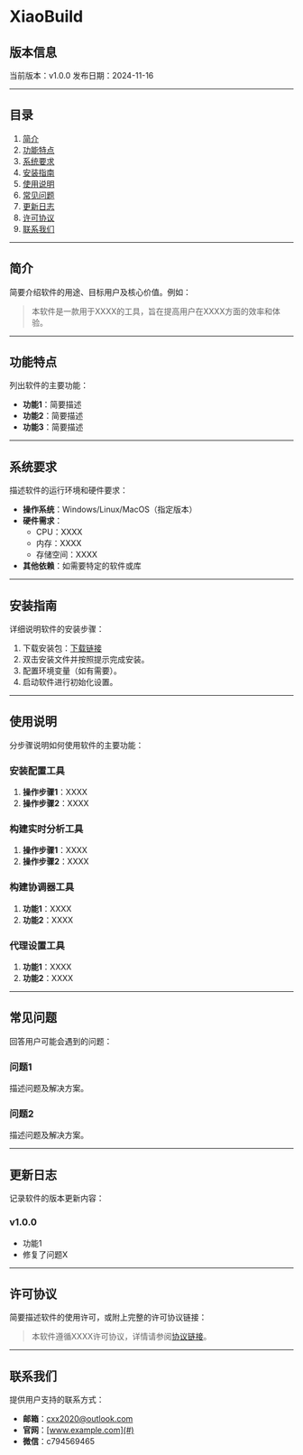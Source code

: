 

# XiaoBuild

## 版本信息

当前版本：v1.0.0
发布日期：2024-11-16

---

## 目录

1. [简介](#简介)
2. [功能特点](#功能特点)
3. [系统要求](#系统要求)
4. [安装指南](#安装指南)
5. [使用说明](#使用说明)
6. [常见问题](#常见问题)
7. [更新日志](#更新日志)
8. [许可协议](#许可协议)
9. [联系我们](#联系我们)

---

## 简介

简要介绍软件的用途、目标用户及核心价值。例如：

> 本软件是一款用于XXXX的工具，旨在提高用户在XXXX方面的效率和体验。

---

## 功能特点

列出软件的主要功能：

- **功能1**：简要描述
- **功能2**：简要描述
- **功能3**：简要描述

---

## 系统要求

描述软件的运行环境和硬件要求：

- **操作系统**：Windows/Linux/MacOS（指定版本）
- **硬件需求**：
  - CPU：XXXX
  - 内存：XXXX
  - 存储空间：XXXX
- **其他依赖**：如需要特定的软件或库

---

## 安装指南

详细说明软件的安装步骤：

1. 下载安装包：[下载链接](#)
2. 双击安装文件并按照提示完成安装。
3. 配置环境变量（如有需要）。
4. 启动软件进行初始化设置。

---

## 使用说明

分步骤说明如何使用软件的主要功能：

### 安装配置工具

1. **操作步骤1**：XXXX
2. **操作步骤2**：XXXX

### 构建实时分析工具

1. **操作步骤1**：XXXX
2. **操作步骤2**：XXXX

### 构建协调器工具

1. **功能1**：XXXX
2. **功能2**：XXXX

### 代理设置工具

1. **功能1**：XXXX
2. **功能2**：XXXX

---

## 常见问题

回答用户可能会遇到的问题：

### 问题1

描述问题及解决方案。

### 问题2

描述问题及解决方案。

---

## 更新日志

记录软件的版本更新内容：

### v1.0.0

- 功能1
- 修复了问题X

---

## 许可协议

简要描述软件的使用许可，或附上完整的许可协议链接：

> 本软件遵循XXXX许可协议，详情请参阅[协议链接](#)。

---

## 联系我们

提供用户支持的联系方式：

- **邮箱**：cxx2020@outlook.com
- **官网**：[www.example.com](#)
- **微信**：c794569465
